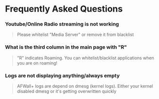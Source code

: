 # Frequently Asked Questions 

### Youtube/Online Radio streaming is not working  
> Please whitelist "Media Server" or remove it from blacklist 
         
### What is the third column in the main page with "R"  
> "R" indicates Roaming. You can whitelist/blacklist applications when you are on roaming! 
         
### Logs are not displaying anything/always empty  
>  AFWall+ logs are depend on dmesg (kernel logs). Either your kernel disabled dmesg or it's getting overwritten quickly
         
